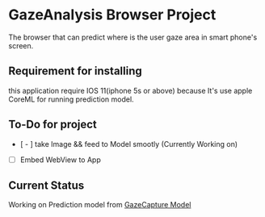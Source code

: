 # GazeAnalysis Browser Project

The browser that can predict where is the user gaze area in smart phone's screen.

## Requirement for installing
this application require IOS 11(iphone 5s or above)
because It's use apple CoreML for running prediction model.

## To-Do for project
- [ - ] take Image && feed to Model smootly (Currently Working on)
- [ ] Embed WebView to App
## Current Status
Working on Prediction model from [GazeCapture Model](https://github.com/CSAILVision/GazeCapture)